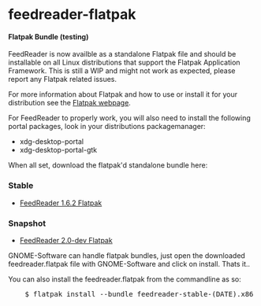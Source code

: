 # feedreader-flatpak

#### Flatpak Bundle (testing) 

FeedReader is now availble as a standalone Flatpak file and should be installable on all Linux distributions that support the Flatpak Application Framework. This is still a WIP and might not work as expected, please report any Flatpak related issues.

For more information about Flatpak and how to use or install it for your distribution see the [Flatpak webpage](http://flatpak.org).

For FeedReader to properly work, you will also need to install the following portal packages, look in your distributions packagemanager:

- xdg-desktop-portal 
- xdg-desktop-portal-gtk

When all set, download the flatpak'd standalone bundle here:

### Stable
- [FeedReader 1.6.2 Flatpak](https://github.com/jscurtu/feedreader-flatpak/releases/tag/1.6.2/)

### Snapshot
- [FeedReader 2.0-dev Flatpak](https://github.com/jscurtu/feedreader-flatpak/releases/tag/snapshot-20161229/)

GNOME-Software can handle flatpak bundles, just open the downloaded feedreader.flatpak file with GNOME-Software and click on install. Thats it..

You can also install the feedreader.flatpak from the commandline as so:

<pre>
	$ flatpak install --bundle feedreader-stable-(DATE).x86_64.flatpak
</pre>
